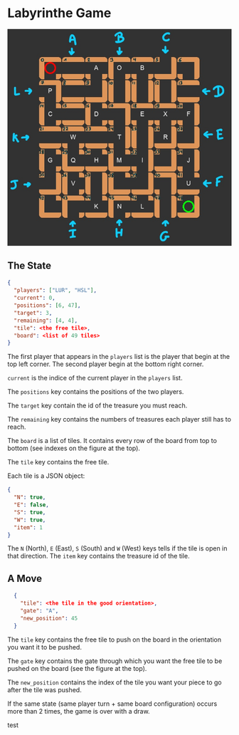 # Labyrinthe Game

![alt text](./image.jpg)

## The State

```json
{
  "players": ["LUR", "HSL"],
  "current": 0,
  "positions": [6, 47],
  "target": 3,
  "remaining": [4, 4],
  "tile": <the free tile>,
  "board": <list of 49 tiles>
}
```

The first player that appears in the `players` list is the player that begin at the top left corner. The second player begin at the bottom right corner.

`current` is the indice of the current player in the `players` list.

The `positions` key contains the positions of the two players.

The `target` key contain the id of the treasure you must reach.

The `remaining` key contains the numbers of treasures each player still has to reach.

The `board` is a list of tiles. It contains every row of the board from top to bottom (see indexes on the figure at the top).

The `tile` key contains the free tile.

Each tile is a JSON object: 

```json
{
  "N": true,
  "E": false,
  "S": true,
  "W": true,
  "item": 1
}
```

The `N` (North), `E` (East), `S` (South) and `W` (West) keys tells if the tile is open in that direction. The `item` key contains the treasure id of the tile.

## A Move

```json
  {
    "tile": <the tile in the good orientation>,
    "gate": "A",
    "new_position": 45
  }
```

The `tile` key contains the free tile to push on the board in the orientation you want it to be pushed.

The `gate` key contains the gate through which you want the free tile to be pushed on the board (see the figure at the top).

The `new_position` contains the index of the tile you want your piece to go after the tile was pushed.

If the same state (same player turn + same board configuration) occurs more than 2 times, the game is over with a draw.

test
